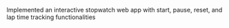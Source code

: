 Implemented an interactive stopwatch web app with start, pause, reset, and lap time tracking functionalities
